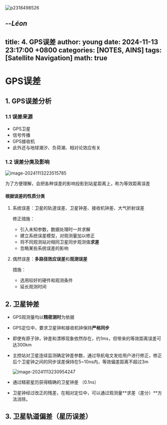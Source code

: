 ![p2318498526](https://youngfriday-1328789051.cos.ap-beijing.myqcloud.com/Typora/p2318498526.webp)

--***Léon***
---
title: 4. GPS误差
author: young
date: 2024-11-13 23:17:00 +0800
categories: [NOTES, AINS]
tags: [Satellite Navigation]
math: true
---

# GPS误差

## 1. GPS误差分析

### 1.1 误差来源

- GPS卫星
- 信号传播
- GPS接收机
- 此外还与地球潮汐、负荷潮、相对论效应有关

### 1.2 误差分类及影响

![image-20241113223515785](https://youngfriday-1328789051.cos.ap-beijing.myqcloud.com/Typora/image-20241113223515785.png)

为了方便理解，会把各种误差的影响投影到站星距离上，称为等效距离误差

#### 根据误差的性质分类

1. 系统误差：卫星的轨道误差、卫星钟差、接收机钟差、大气折射误差

   修正措施：

   - 引入未知参数，数据处理时一并求解
   - 建立系统误差模型，对观测量加以修正
   - 将不同观测站对相同卫星同步观测值**求差**
   - 忽略某些系统误差的影响

2. 偶然误差：**多路径效应误差**和**观测误差**

   措施：

   - 选用较好的硬件和观测条件
   - 延长观测时间

## 2. 卫星钟差

- GPS观测量均以**精密测时**为依据

- GPS定位中，要求卫星钟和接收机钟保持**严格同步**

- 即使有原子钟，钟差和漂移现象依然存在，约1ms，但带来的等效距离误差可达300km

- 主控站对卫星连续监测确定钟差参数，通过导航电文发给用户进行修正，修正后个卫星钟之间的同步误差保持在5~10ns内，等效偏差距离不超过3m

  ![image-20241113230954247](https://youngfriday-1328789051.cos.ap-beijing.myqcloud.com/Typora/image-20241113230954247.png)

- 通过精密星历获得精确的卫星钟差 （0.1ns）

- 卫星钟经过改正的残差，在相对定位中，可以通过观测量**求差（差分）**方法消除。

## 3. 卫星轨道偏差（星历误差）

